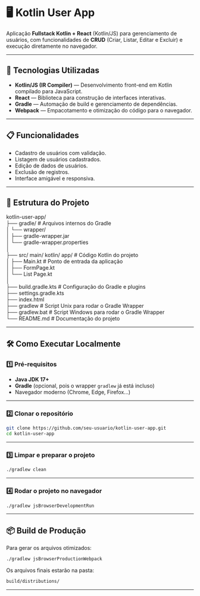 # 🖥️ Kotlin User App

Aplicação **Fullstack Kotlin + React** (Kotlin/JS) para gerenciamento de usuários, com funcionalidades de **CRUD** (Criar, Listar, Editar e Excluir) e execução diretamente no navegador.

---

## 🚀 Tecnologias Utilizadas
- **Kotlin/JS (IR Compiler)** — Desenvolvimento front-end em Kotlin compilado para JavaScript.
- **React** — Biblioteca para construção de interfaces interativas.
- **Gradle** — Automação de build e gerenciamento de dependências.
- **Webpack** — Empacotamento e otimização do código para o navegador.

---

## 📋 Funcionalidades
- Cadastro de usuários com validação.
- Listagem de usuários cadastrados.
- Edição de dados de usuários.
- Exclusão de registros.
- Interface amigável e responsiva.

---

## 📂 Estrutura do Projeto

kotlin-user-app/   
├── gradle/ # Arquivos internos do Gradle   
│ └── wrapper/   
│ ├── gradle-wrapper.jar   
│ └── gradle-wrapper.properties   
│   
├── src/ main/ kotlin/ app/  # Código Kotlin do projeto    
│   ├── Main.kt # Ponto de entrada da aplicação   
│   ├── FormPage.kt  
│   └── List Page.kt   
│   
├── build.gradle.kts # Configuração do Gradle e plugins   
├── settings.gradle.kts  
├── index.html  
├── gradlew # Script Unix para rodar o Gradle Wrapper     
├── gradlew.bat # Script Windows para rodar o Gradle Wrapper   
└── README.md # Documentação do projeto   


---

## 🛠️ Como Executar Localmente

### 1️⃣ Pré-requisitos
- **Java JDK 17+**
- **Gradle** (opcional, pois o wrapper `gradlew` já está incluso)
- Navegador moderno (Chrome, Edge, Firefox...)

---

### 2️⃣ Clonar o repositório
```bash
git clone https://github.com/seu-usuario/kotlin-user-app.git
cd kotlin-user-app
```
---

### 3️⃣ Limpar e preparar o projeto
```bash
./gradlew clean
```
---

### 4️⃣ Rodar o projeto no navegador
```bash
./gradlew jsBrowserDevelopmentRun
```
---

## 📦 Build de Produção

Para gerar os arquivos otimizados:
```bash
./gradlew jsBrowserProductionWebpack
```

Os arquivos finais estarão na pasta:
```bash
build/distributions/
```
---

## 
